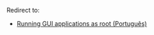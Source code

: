 Redirect to:

*   [Running GUI applications as root (Português)](/index.php/Running_GUI_applications_as_root_(Portugu%C3%AAs) "Running GUI applications as root (Português)")